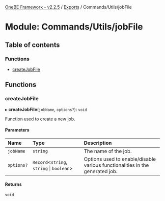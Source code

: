 [OneBE Framework - v2.2.5](../README.md) / [Exports](../modules.md) / Commands/Utils/jobFile

# Module: Commands/Utils/jobFile

## Table of contents

### Functions

- [createJobFile](Commands_Utils_jobFile.md#createjobfile)

## Functions

### createJobFile

▸ **createJobFile**(`jobName`, `options?`): `void`

Function used to create a new job.

#### Parameters

| Name | Type | Description |
| :------ | :------ | :------ |
| `jobName` | `string` | The name of the job. |
| `options?` | `Record`<`string`, `string` \| `boolean`\> | Options used to enable/disable various functionalities in the generated job. |

#### Returns

`void`

